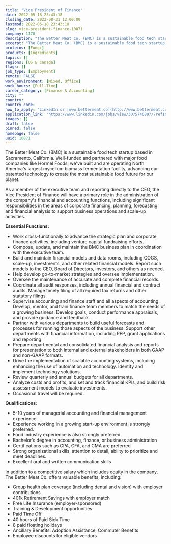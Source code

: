 ```yaml
---
title: "Vice President of Finance"
date: 2022-05-18 23:43:18
closing_date: 2022-08-31 12:00:00
lastmod: 2022-05-18 23:43:18
slug: vice-president-finance-10871
company: 1170
description: "The Better Meat Co. (BMC) is a sustainable food tech startup based in Sacramento, California. Well-funded and partnered with major food companies like Hormel Foods, we’ve built and are operating North America’s largest mycelium biomass fermentation facility, advancing our patented technology to create the most sustainable food future for our planet."
excerpt: "The Better Meat Co. (BMC) is a sustainable food tech startup based in Sacramento, California. Well-funded and partnered with major food companies like Hormel Foods, we’ve built and are operating North America’s largest mycelium biomass fermentation facility, advancing our patented technology to create the most sustainable food future for our planet."
proteins: [Fungi]
products: [Ingredients]
topics: []
regions: [US & Canada]
flags: []
job_type: [Employment]
remote: FALSE
work_environment: [Mixed, Office]
work_hours: [Full-Time]
career_category: [Finance & Accounting]
city: ""
country: 
country_code: 
how_to_apply: "LinkedIn or [www.bettermeat.co](http://www.bettermeat.co)"
application_link: "https://www.linkedin.com/jobs/view/3075746807/?refId=GNiY5OCCT8KHVAf6a91jsQ%3D%3D"
images: []
draft: false
pinned: false
homepage: false
uuid: 10871
---
```

The Better Meat Co. (BMC) is a sustainable food tech startup based in
Sacramento, California. Well-funded and partnered with major food
companies like Hormel Foods, we've built and are operating North
America's largest mycelium biomass fermentation facility, advancing our
patented technology to create the most sustainable food future for our
planet.

As a member of the executive team and reporting directly to the CEO, the
Vice President of Finance will have a primary role in the administration
of the company's financial and accounting functions, including
significant responsibilities in the areas of corporate financing,
planning, forecasting and financial analysis to support business
operations and scale-up activities.

**Essential Functions:**

-   Work cross-functionally to advance the strategic plan and corporate
    finance activities, including venture capital fundraising efforts.
-   Compose, update, and maintain the BMC business plan in coordination
    with the executive team.
-   Build and maintain financial models and data rooms, including COGS,
    scale-up, investments, and other related financial models. Report
    such models to the CEO, Board of Directors, investors, and others as
    needed.
-   Help develop go-to-market strategies and oversee implementation.
-   Oversee the maintenance of accurate and complete financial records.
-   Coordinate all audit responses, including annual financial and
    contract audits. Manage timely filing of all required tax returns
    and other statutory filings.
-   Supervise accounting and finance staff and all aspects of
    accounting. Develop, mentor, and train finance team members to match
    the needs of a growing business. Develop goals, conduct performance
    appraisals, and provide guidance and feedback.
-   Partner with various departments to build useful forecasts and
    processes for running those aspects of the business. Support other
    departments with financial information, including RFP, grant
    applications and reporting.
-   Prepare departmental and consolidated financial analysis and reports
    for presentation to both internal and external stakeholders in both
    GAAP and non-GAAP formats.
-   Drive the implementation of scalable accounting systems, including
    enhancing the use of automation and technology. Identify and
    implement technology solutions.
-   Review quarterly and annual budgets for all departments.
-   Analyze costs and profits, and set and track financial KPIs, and
    build risk assessment models to evaluate investments.
-   Occasional travel will be required.

**Qualifications**:

-   5-10 years of managerial accounting and financial management
    experience.
-   Experience working in a growing start-up environment is strongly
    preferred.
-   Food industry experience is also strongly preferred.
-   Bachelor's degree in accounting, finance, or business administration
-   Certifications such as CPA, CFA, and CMA are preferred
-   Strong organizational skills, attention to detail, ability to
    prioritize and meet deadlines.
-   Excellent oral and written communication skills

In addition to a competitive salary which includes equity in the
company, The Better Meat Co. offers valuable benefits, including:

-   Group health plan coverage (including dental and vision) with
    employer contributions
-   401k Retirement Savings with employer match
-   Free Life Insurance (employer-sponsored)
-   Training & Development opportunities
-   Paid Time Off
-   40 hours of Paid Sick Time
-   8 paid floating holidays
-   Ancillary Benefits: Adoption Assistance, Commuter Benefits
-   Employee discounts for eligible vendors
